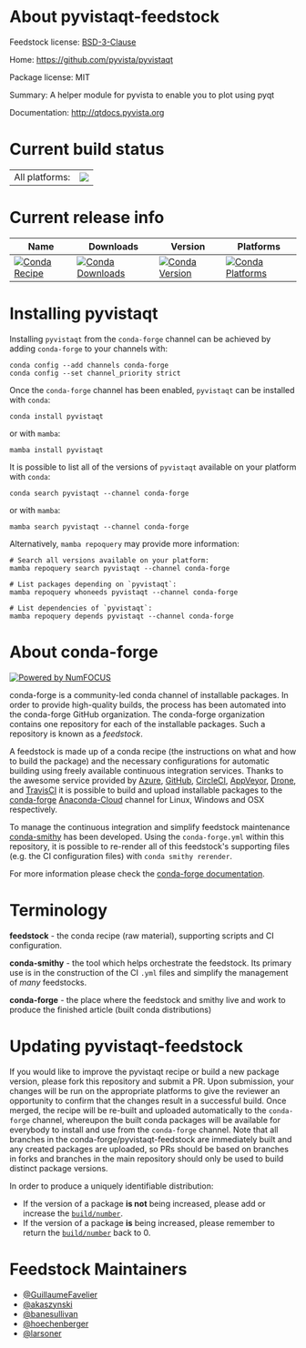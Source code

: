 About pyvistaqt-feedstock
=========================

Feedstock license: [BSD-3-Clause](https://github.com/conda-forge/pyvistaqt-feedstock/blob/main/LICENSE.txt)

Home: https://github.com/pyvista/pyvistaqt

Package license: MIT

Summary: A helper module for pyvista to enable you to plot using pyqt

Documentation: http://qtdocs.pyvista.org

Current build status
====================


<table><tr><td>All platforms:</td>
    <td>
      <a href="https://dev.azure.com/conda-forge/feedstock-builds/_build/latest?definitionId=10180&branchName=main">
        <img src="https://dev.azure.com/conda-forge/feedstock-builds/_apis/build/status/pyvistaqt-feedstock?branchName=main">
      </a>
    </td>
  </tr>
</table>

Current release info
====================

| Name | Downloads | Version | Platforms |
| --- | --- | --- | --- |
| [![Conda Recipe](https://img.shields.io/badge/recipe-pyvistaqt-green.svg)](https://anaconda.org/conda-forge/pyvistaqt) | [![Conda Downloads](https://img.shields.io/conda/dn/conda-forge/pyvistaqt.svg)](https://anaconda.org/conda-forge/pyvistaqt) | [![Conda Version](https://img.shields.io/conda/vn/conda-forge/pyvistaqt.svg)](https://anaconda.org/conda-forge/pyvistaqt) | [![Conda Platforms](https://img.shields.io/conda/pn/conda-forge/pyvistaqt.svg)](https://anaconda.org/conda-forge/pyvistaqt) |

Installing pyvistaqt
====================

Installing `pyvistaqt` from the `conda-forge` channel can be achieved by adding `conda-forge` to your channels with:

```
conda config --add channels conda-forge
conda config --set channel_priority strict
```

Once the `conda-forge` channel has been enabled, `pyvistaqt` can be installed with `conda`:

```
conda install pyvistaqt
```

or with `mamba`:

```
mamba install pyvistaqt
```

It is possible to list all of the versions of `pyvistaqt` available on your platform with `conda`:

```
conda search pyvistaqt --channel conda-forge
```

or with `mamba`:

```
mamba search pyvistaqt --channel conda-forge
```

Alternatively, `mamba repoquery` may provide more information:

```
# Search all versions available on your platform:
mamba repoquery search pyvistaqt --channel conda-forge

# List packages depending on `pyvistaqt`:
mamba repoquery whoneeds pyvistaqt --channel conda-forge

# List dependencies of `pyvistaqt`:
mamba repoquery depends pyvistaqt --channel conda-forge
```


About conda-forge
=================

[![Powered by
NumFOCUS](https://img.shields.io/badge/powered%20by-NumFOCUS-orange.svg?style=flat&colorA=E1523D&colorB=007D8A)](https://numfocus.org)

conda-forge is a community-led conda channel of installable packages.
In order to provide high-quality builds, the process has been automated into the
conda-forge GitHub organization. The conda-forge organization contains one repository
for each of the installable packages. Such a repository is known as a *feedstock*.

A feedstock is made up of a conda recipe (the instructions on what and how to build
the package) and the necessary configurations for automatic building using freely
available continuous integration services. Thanks to the awesome service provided by
[Azure](https://azure.microsoft.com/en-us/services/devops/), [GitHub](https://github.com/),
[CircleCI](https://circleci.com/), [AppVeyor](https://www.appveyor.com/),
[Drone](https://cloud.drone.io/welcome), and [TravisCI](https://travis-ci.com/)
it is possible to build and upload installable packages to the
[conda-forge](https://anaconda.org/conda-forge) [Anaconda-Cloud](https://anaconda.org/)
channel for Linux, Windows and OSX respectively.

To manage the continuous integration and simplify feedstock maintenance
[conda-smithy](https://github.com/conda-forge/conda-smithy) has been developed.
Using the ``conda-forge.yml`` within this repository, it is possible to re-render all of
this feedstock's supporting files (e.g. the CI configuration files) with ``conda smithy rerender``.

For more information please check the [conda-forge documentation](https://conda-forge.org/docs/).

Terminology
===========

**feedstock** - the conda recipe (raw material), supporting scripts and CI configuration.

**conda-smithy** - the tool which helps orchestrate the feedstock.
                   Its primary use is in the construction of the CI ``.yml`` files
                   and simplify the management of *many* feedstocks.

**conda-forge** - the place where the feedstock and smithy live and work to
                  produce the finished article (built conda distributions)


Updating pyvistaqt-feedstock
============================

If you would like to improve the pyvistaqt recipe or build a new
package version, please fork this repository and submit a PR. Upon submission,
your changes will be run on the appropriate platforms to give the reviewer an
opportunity to confirm that the changes result in a successful build. Once
merged, the recipe will be re-built and uploaded automatically to the
`conda-forge` channel, whereupon the built conda packages will be available for
everybody to install and use from the `conda-forge` channel.
Note that all branches in the conda-forge/pyvistaqt-feedstock are
immediately built and any created packages are uploaded, so PRs should be based
on branches in forks and branches in the main repository should only be used to
build distinct package versions.

In order to produce a uniquely identifiable distribution:
 * If the version of a package **is not** being increased, please add or increase
   the [``build/number``](https://docs.conda.io/projects/conda-build/en/latest/resources/define-metadata.html#build-number-and-string).
 * If the version of a package **is** being increased, please remember to return
   the [``build/number``](https://docs.conda.io/projects/conda-build/en/latest/resources/define-metadata.html#build-number-and-string)
   back to 0.

Feedstock Maintainers
=====================

* [@GuillaumeFavelier](https://github.com/GuillaumeFavelier/)
* [@akaszynski](https://github.com/akaszynski/)
* [@banesullivan](https://github.com/banesullivan/)
* [@hoechenberger](https://github.com/hoechenberger/)
* [@larsoner](https://github.com/larsoner/)

